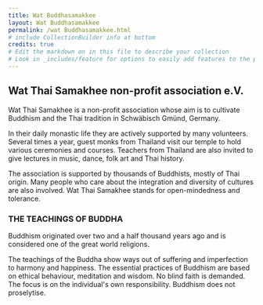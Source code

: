 ```yaml
---
title: Wat Buddhasamakkee
layout: Wat Buddhasamakkee
permalink: /wat Buddhasamakkee.html
# include CollectionBuilder info at bottom
credits: true
# Edit the markdown on in this file to describe your collection
# Look in _includes/feature for options to easily add features to the page
---
```

## Wat Thai Samakhee non-profit association e.V.
Wat Thai Samakhee is a non-profit association whose aim is to cultivate Buddhism and the Thai tradition in Schwäbisch Gmünd, Germany.

In their daily monastic life they are actively supported by many volunteers. Several times a year, guest monks from Thailand visit our temple to hold various ceremonies and courses. Teachers from Thailand are also invited to give lectures in music, dance, folk art and Thai history.

The association is supported by thousands of Buddhists, mostly of Thai origin. Many people who care about the integration and diversity of cultures are also involved. Wat Thai Samakhee stands for open-mindedness and tolerance.

### THE TEACHINGS OF BUDDHA
Buddhism originated over two and a half thousand years ago and is considered one of the great world religions.

The teachings of the Buddha show ways out of suffering and imperfection to harmony and happiness. The essential practices of Buddhism are based on ethical behaviour, meditation and wisdom. No blind faith is demanded. The focus is on the individual's own responsibility. Buddhism does not proselytise.
